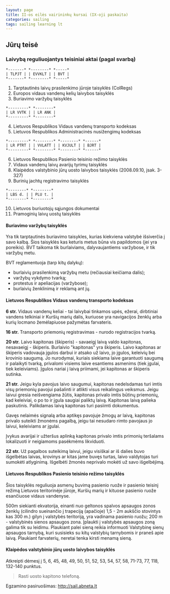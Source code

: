 ```yaml
---
layout: page
title: II-os eilės vairininkų kursai (IX-oji paskaita)
categories: sailing
tags: sailing learning lt
---
```


## Jūrų teisė

### Laivybą reguliuojantys teisiniai aktai (pagal svarbą)

```
*-------* *--------* *-----* 
| TLPJT | | EVVKLT | | BVT |
*-------* *--------* *-----*
```

1. Tarptautinės laivų prasilenkimo jūroje taisyklės (ColRegs)
2. Europos vidaus vandenų kelių laivybos taisyklės
3. Buriavimo varžybų taisyklės

```
*---------* *--------*
| LR VVTK | | LR ANK |
*---------* *--------*
```

4. Lietuvos Respublikos Vidaus vandenų transporto kodeksas
5. Lietuvos Respublikos Administracinės nusižengimų kodeksas

```
*---------* *--------* *--------* *------*
| LR PTRT | | VVLATT | | KVJULT | | BJRT |
*---------* *--------* *--------* *------*
```

6. Lietuvos Respublikos Pasienio teisinio režimo taisyklės
7. Vidaus vandenų laivų avarijų tyrimų taisyklės
8. Klaipėdos valstybinio jūrų uosto laivybos taisyklės (2008.09.10, įsak. 3-327)
9. Burinių jachtų registravimo taisyklės

```
*--------* *--------*
| LBS d. | | PLU t. |
*--------* *--------*
```

10. Lietuvos buriuotojų sąjungos dokumentai
11. Pramoginių laivų uostų taisyklės


#### Buriavimo varžybų taisyklės

Yra tik tarptautinės buriavimo taisykles, kurias kiekviena valstybė išsiverčia į savo kalbą. Šios taisyklės kas keturis metus būna vis papildomos (jei yra poreikis). BVT taikoma tik burlaiviams, dalyvaujantiems varžybose, ir tik varžybų metu.

BVT reglamentuoja (tarp kitų dalykų):
* burlaivių prasilenkimą varžybų metu (rečiausiai keičiama dalis);
* varžybų vykdymo tvarką;
* protestus ir apeliacijas (varžybose);
* burlaivių ženklinimą ir reklamą ant jų.

#### Lietuvos Respublikos Vidaus vandenų transporto kodeksas

**6 str.** Vidaus vandenų keliai - tai laivybai tinkamos upės, ežerai, dirbtiniai vandens telkiniai ir Kuršių marių dalis, kuriuose yra navigacijos ženklų arba kurių locmano žemėlapiuose pažymėtas farvateris.

**16 str.** Transporto priemonių registravimas - nurodo registracijos tvarką.

**20 str.** Laivo kapitonas (škiperis) - savaeigį laivą valdo kapitonas, nesavaeigį - škiperis. Burlaivio "kapitonas" yra škiperis. Laivo kapitonas ar škiperis vadovauja įgulos darbui ir atsako už laivo, jo įgulos, keleivių bei krovinio saugumą. Jo nurodymai, kuriais siekiama laive garantuoti saugumą ir palaikyti tvarką, privalomi visiems laive esantiems asmenims (tiek įgulai, tiek keleiviams). Įgulos nariai į laivą priimami, jei kapitonas ar škiperis sutinka.

**21 str.** Jeigu kyla pavojus laivo saugumui, kapitonas nedelsdamas turi imtis visų priemonių pavojui pašalinti ir atlikti visus reikalingus veiksmus. Jeigu laivui gresia neišvengiama žūtis, kapitonas privalo imtis būtinų priemonių, kad keleiviai, o po to ir įgula saugiai paliktų laivą. Kapitonas laivą palieka paskutinis. Palikdamas laivą kapitonas turi pasiimti dokumentus. 

Gavęs nelaimės signalą arba aptikęs pavojuje žmogų ar laivą, kapitonas privalo suteikti žmonėms pagalbą, jeigu tai nesudaro rimto pavojaus jo laivui, keleiviams ar įgulai.

Įvykus avarijai ir užteršus aplinką kapitonas privalo imtis primonių teršalams lokalizuoti ir neigiamoms pasėkmėms likviduoti.

**22 str.** Už pagalbos suteikimą laivui, jeigu visiškai ar iš dalies buvo išgelbėtas laivas, krovinys ar kitas jame buvęs turtas, laivo valdytojas turi sumokėti atlyginimą. Išgelbėti žmonės neprivalo mokėti už savo išgelbėjimą.

#### Lietuvos Respublikos Pasienio teisinio režimo taisyklės

Šios taisyklės reguliuoja asmenų buvimą pasienio ruože ir pasienio teisinį režimą Lietuvos teritorinėje jūroje, Kuršių marių ir kituose pasienio ruože esančiuose vidaus vandenyse.

500m siekianti ekvatorija, einanti nuo geltonos spalvos apsaugos zonos ženklų (cilindro sueinančio į trapeciją (apačioje) 1,5 - 2m aukščio stovintys kas 300 m.) gilyn į valstybės teritoriją, yra vadinama pasienio ruožu; 200 m - valstybinės sienos apsaugos zona. Įplaukti į valstybės apsaugos zoną galima tik su leidimu. Plaukiant palei sieną reikia informuoti Valstybinę sienų apsaugos tarnybą, kuri susisieks su kitų valstybių tarnybomis ir praneš apie laivą. Plaukiant farvaterių, neretai tenka kirsti menamą sieną.

#### Klaipėdos valstybinio jūrų uosto laivybos taisyklės

Atkreipti dėmesį į 5, 6, 45, 48, 49, 50, 51, 52, 53, 54, 57, 58, 71-73, 77, 118, 132-140 punktus.

> Rasti uosto kapitono telefoną.

Egzamino pasiruošimas: http://sail.abneta.lt
